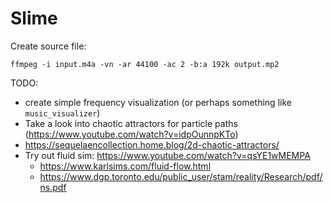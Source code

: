 # Slime

Create source file:
```
ffmpeg -i input.m4a -vn -ar 44100 -ac 2 -b:a 192k output.mp2
```

TODO:
* create simple frequency visualization (or perhaps something like `music_visualizer`)
* Take a look into chaotic attractors for particle paths (https://www.youtube.com/watch?v=idpOunnpKTo)
* https://sequelaencollection.home.blog/2d-chaotic-attractors/
* Try out fluid sim: https://www.youtube.com/watch?v=qsYE1wMEMPA
    - https://www.karlsims.com/fluid-flow.html
    - https://www.dgp.toronto.edu/public_user/stam/reality/Research/pdf/ns.pdf
